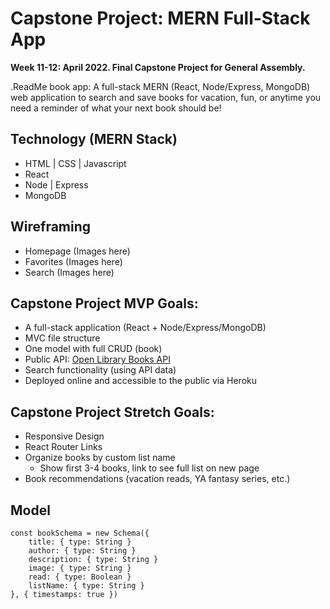 # Capstone Project: MERN Full-Stack App

**Week 11-12: April 2022. Final Capstone Project for General Assembly.**

.ReadMe book app: A full-stack MERN (React, Node/Express, MongoDB) web application to search and save books for vacation, fun, or anytime you need a reminder of what your next book should be!

<!-- App name ideas: Bookasauraus Recs, BookWorm, Book-Hook-Up, .ReadMe -->
<!-- ## Deployed Website

Hosted via Heroku:  -->


## Technology (MERN Stack)

- HTML | CSS | Javascript
- React
- Node | Express
- MongoDB


<!-- ## Repositories
    - Front-End: 
    - Back-End:  -->

<!-- 
## User Stories

- Homepage shows app features and links to login or register an account.
- User can create a new account and/or login.
- User can add plants to their "My Plants" section, creating a name, adding plant type, image url, room name, window direction, and notes about plant.
- Once a plant is added, user can edit or delete plant.
- User can complete watering tasks in their "My Tasks" section, as they are auto-generated after creating a new plant.
- User can add a plant status for any plant, adding status date, plant health (poor/good/excellent), and notes. Status can be edited or deleted. -->


## Wireframing

- Homepage (Images here)
- Favorites (Images here)
- Search (Images here)


## Capstone Project MVP Goals:

- A full-stack application (React + Node/Express/MongoDB)
- MVC file structure
- One model with full CRUD (book)
- Public API: [Open Library Books API](https://openlibrary.org/dev/docs/api/books)
- Search functionality (using API data)
- Deployed online and accessible to the public via Heroku


## Capstone Project Stretch Goals:

- Responsive Design
- React Router Links
- Organize books by custom list name
    - Show first 3-4 books, link to see full list on new page
- Book recommendations (vacation reads, YA fantasy series, etc.)


## Model

``` 
const bookSchema = new Schema({
    title: { type: String }
    author: { type: String }
    description: { type: String }
    image: { type: String }
    read: { type: Boolean }
    listName: { type: String }
}, { timestamps: true })
```
